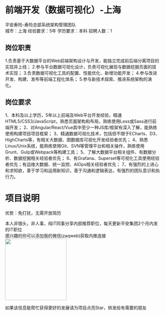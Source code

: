 # 前端开发（数据可视化）-上海
平安寿险-寿险总部系统架构管理团队  
城市：上海 经验要求：5年 学历要求：本科  招聘人数：1

## 岗位职责
1.负责基于大数据平台的Web前端架构设计与开发，能独立完成前后端分离项目的实现并上线；
   2.参与平台数据可视化设计，负责可视化展现与数据挖掘页面的技术实现；
   3.负责数据可视化工具的配置、性能优化、新增功能开发；
   4.参与改进开发、构建、发布等前端工程化体系；
   5.参与新技术探索、推进系统架构的演化。

## 岗位要求
1、本科及以上学历，5年以上前端及Web平台开发经验，精通HTML5/CSS3/JavaScript，熟悉页面架构和布局，熟练使用Less或Sass进行前端开发；
   2、对Angular/React/Vue其中至少一种JS库/框架有深入了解，能熟练使用构建项目项目框架；
   3、精通数据可视化技术，包括但不限于ECharts、D3、HighCharts等，有相关大数据、图数据库可视化开发经验者优先；
   4、熟悉Linux/Unix系统，能熟练使用Git、SVN等管理平台和相关操作，熟练使用Grunt、Gulp或Webpack等构建工具；
   5、了解大数据平台相关组件、有数据分析、数据挖掘相关经验者优先；
   6、有Grafana、Superset等可视化工具使用经验者优先；有运维大数据、统一监控、AIOps相关经验者优先；
   7、有强烈的上进心和求知欲，善于学习和运用新知识，善于沟通和逻辑表达，有强烈的团队意识和执行力。

# 项目说明

优势：免打扰，无需开放简历

本人非猎头，非人事，纯IT同事分享内部推荐职位，每天更新平安集团2个月内发的IT职位  
感兴趣的你可以添加我的微信(zaqweb)获取内推连接  
<img src="https://github.com/zaqweb/PA-IT-JOBS/blob/master/WechatICode.jpeg"  height="200" width="200">

如果该信息能帮忙获得更好的发展请为项目点亮Star，转发给有需要的朋友




